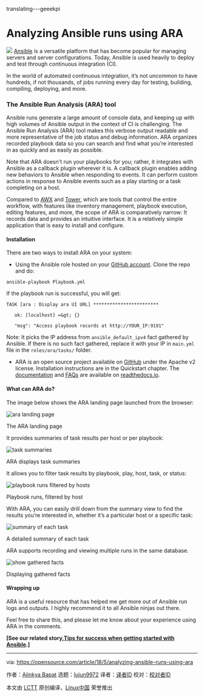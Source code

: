 translating---geeekpi

Analyzing Ansible runs using ARA
======

![](https://opensource.com/sites/default/files/styles/image-full-size/public/lead-images/brain_data.png?itok=RH6NA32X)
[Ansible][1] is a versatile platform that has become popular for managing servers and server configurations. Today, Ansible is used heavily to deploy and test through continuous integration (CI).

In the world of automated continuous integration, it’s not uncommon to have hundreds, if not thousands, of jobs running every day for testing, building, compiling, deploying, and more.

### The Ansible Run Analysis (ARA) tool

Ansible runs generate a large amount of console data, and keeping up with high volumes of Ansible output in the context of CI is challenging. The Ansible Run Analysis (ARA) tool makes this verbose output readable and more representative of the job status and debug information. ARA organizes recorded playbook data so you can search and find what you’re interested in as quickly and as easily as possible.

Note that ARA doesn't run your playbooks for you; rather, it integrates with Ansible as a callback plugin wherever it is. A callback plugin enables adding new behaviors to Ansible when responding to events. It can perform custom actions in response to Ansible events such as a play starting or a task completing on a host.

Compared to [AWX][2] and [Tower][3], which are tools that control the entire workflow, with features like inventory management, playbook execution, editing features, and more, the scope of ARA is comparatively narrow: It records data and provides an intuitive interface. It is a relatively simple application that is easy to install and configure.

#### Installation

There are two ways to install ARA on your system:

  * Using the Ansible role hosted on your [GitHub account][4]. Clone the repo and do:


```
ansible-playbook Playbook.yml

```

If the playbook run is successful, you will get:
```
TASK [ara : Display ara UI URL] ************************

   ok: [localhost] =&gt; {}

   "msg": "Access playbook records at http://YOUR_IP:9191"

```

Note: It picks the IP address from `ansible_default_ipv4` fact gathered by Ansible. If there is no such fact gathered, replace it with your IP in `main.yml` file in the `roles/ara/tasks/` folder.

  * ARA is an open source project available on [GitHub][5] under the Apache v2 license. Installation instructions are in the Quickstart chapter. The [documentation][6] and [FAQs][7] are available on [readthedocs.io][6].



#### What can ARA do?

The image below shows the ARA landing page launched from the browser:


![ara landing page][9]

The ARA landing page

It provides summaries of task results per host or per playbook:


![task summaries][11]

ARA displays task summaries

It allows you to filter task results by playbook, play, host, task, or status:


![playbook runs filtered by hosts][13]

Playbook runs, filtered by host

With ARA, you can easily drill down from the summary view to find the results you’re interested in, whether it’s a particular host or a specific task:


![summary of each task][15]

A detailed summary of each task

ARA supports recording and viewing multiple runs in the same database.


![show gathered facts][17]

Displaying gathered facts

#### Wrapping up

ARA is a useful resource that has helped me get more out of Ansible run logs and outputs. I highly recommend it to all Ansible ninjas out there.

Feel free to share this, and please let me know about your experience using ARA in the comments.

**[See our related story,[Tips for success when getting started with Ansible][18].]**

--------------------------------------------------------------------------------

via: https://opensource.com/article/18/5/analyzing-ansible-runs-using-ara

作者：[Ajinkya Bapat][a]
选题：[lujun9972](https://github.com/lujun9972)
译者：[译者ID](https://github.com/译者ID)
校对：[校对者ID](https://github.com/校对者ID)

本文由 [LCTT](https://github.com/LCTT/TranslateProject) 原创编译，[Linux中国](https://linux.cn/) 荣誉推出

[a]:https://opensource.com/users/iamajinkya
[1]:https://www.ansible.com/
[2]:https://www.ansible.com/products/awx-project
[3]:https://www.ansible.com/products/tower
[4]:https://github.com/AjinkyaBapat/Ansible-Run-Analyser
[5]:https://github.com/dmsimard/ara
[6]:http://ara.readthedocs.io/en/latest/
[7]:http://ara.readthedocs.io/en/latest/faq.html
[8]:/file/395716
[9]:https://opensource.com/sites/default/files/styles/panopoly_image_original/public/images/life-uploads/ara_landing_page.png?itok=PoB7KfhB (ara landing page)
[10]:/file/395726
[11]:https://opensource.com/sites/default/files/styles/panopoly_image_original/public/images/life-uploads/task_summaries.png?itok=8EBP9sTG (task summaries)
[12]:/file/395731
[13]:https://opensource.com/sites/default/files/styles/panopoly_image_original/public/images/life-uploads/playbook_filtered_by_hosts.png?itok=Lol0K_My (playbook runs filtered by hosts)
[14]:/file/395736
[15]:https://opensource.com/sites/default/files/styles/panopoly_image_original/public/images/life-uploads/summary_of_each_task.png?itok=KJnLHEZC (summary of each task)
[16]:/file/395741
[17]:https://opensource.com/sites/default/files/styles/panopoly_image_original/public/images/life-uploads/showing_gathered_facts.png?itok=FVDc6oA0 (show gathered facts)
[18]:/article/18/2/tips-success-when-getting-started-ansible
